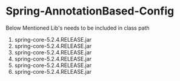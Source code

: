 # Spring-AnnotationBased-Config
Below Mentioned Lib's needs to be included in class path
  1. spring-core-5.2.4.RELEASE.jar
  2. spring-core-5.2.4.RELEASE.jar
  3. spring-core-5.2.4.RELEASE.jar
  4. spring-core-5.2.4.RELEASE.jar
  5. spring-core-5.2.4.RELEASE.jar
  6. spring-core-5.2.4.RELEASE.jar
